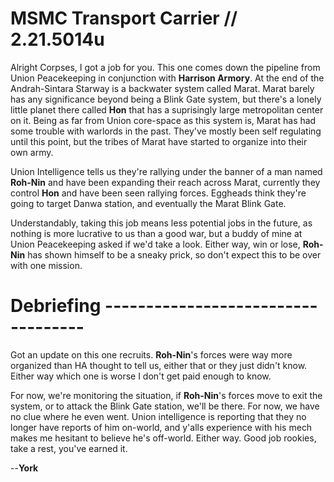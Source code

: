 # MSMC Transport Carrier // 2.21.5014u
Alright Corpses, I got a job for you. This one comes down the pipeline from Union Peacekeeping in conjunction with **Harrison Armory**. At the end of the Andrah-Sintara Starway is a backwater system called Marat. Marat barely has any significance beyond being a Blink Gate system, but there's a lonely little planet there called **Hon** that has a suprisingly large metropolitan center on it. Being as far from Union core-space as this system is, Marat has had some trouble with warlords in the past. They've mostly been self regulating until this point, but the tribes of Marat have started to organize into their own army.

Union Intelligence tells us they're rallying under the banner of a man named **Roh-Nin** and have been expanding their reach across Marat, currently they control **Hon** and have been seen rallying forces. Eggheads think they're going to target Danwa station, and eventually the Marat Blink Gate.

Understandably, taking this job means less potential jobs in the future, as nothing is more lucrative to us than a good war, but a buddy of mine at Union Peacekeeping asked if we'd take a look. Either way, win or lose, **Roh-Nin** has shown himself to be a sneaky prick, so don't expect this to be over with one mission.

# Debriefing -----------------------------------

Got an update on this one recruits. **Roh-Nin**'s forces were way more organized than HA thought to tell us, either that or they just didn't know. Either way which one is worse I don't get paid enough to know.

For now, we're monitoring the situation, if **Roh-Nin**'s forces move to exit the system, or to attack the Blink Gate station, we'll be there. For now, we have no clue where he even went. Union intelligence is reporting that they no longer have reports of him on-world, and y'alls experience with his mech makes me hesitant to believe he's off-world. Either way. Good job rookies, take a rest, you've earned it.

--**York**